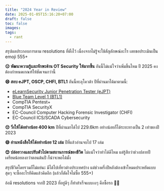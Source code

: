 ```yaml
---
title: "2024 Year in Review"
date: 2025-01-05T15:16:20+07:00
draft: false
toc: false
images:
tags:
  - rant
---
```


สรุปผลประกอบการตาม resolutions ที่ตั้งไว้ เนื่องจากไม่รู้จะใช้สัญลักษณ์อะไร เลยขอประเมินเป็น emoji 555+

**😑 พัฒนาความรู้และทักษะด้าน OT Security ให้มากขึ้น** อันนี้ไม่แน่ใจว่าเพิ่มขึ้นไหม ปี 2025 คงต้องกำหนดเกณฑ์ให้ชัดเจนกว่านี้  

**😄 สอบ eJPT, OSCP, CHFI, BTL1** อันนี้ทะลุโควต้า ปีที่ผ่านมาได้มาตามนี้:
* [eLearnSecurity Junior Penetration Tester (eJPT)](/posts/ejpt-certification-review)
* [Blue Team Level 1 (BTL1)](/posts/btl1-certification-reiew)
* CompTIA Pentest+
* CompTIA SecurityX
* EC-Council Computer Hacking Forensic Investigator (CHFI)
* EC-Council ICS/SCADA Cybersecurity

**😔 วิ่งให้ได้อย่างน้อย 400 km** ปีที่ผ่านมาได้ไป 229.6km อย่างน้อยก็ได้ระยะทางเป็น 2 เท่าของปี 2023

**😄 อ่านหนังสือให้ได้อย่างน้อย 12 เล่ม** ปีที่แล้วอ่านจบไป 17 เล่ม

**😊 ปล่อยวางและปรับตัวไปตามสถานการณ์ของชีวิต** ไม่แน่ใจว่าทำได้ดีไหม แต่รู้สึกว่าช่วงปลายปีเครียดน้อยลงกว่าตอนต้นปี ก็น่าจะพอได้มั้ง

สรุปชีวิตโดยรวมก็ไม่แย่นะ มีได้ไปเที่ยวต่างประเทศบ้าง แต่ช่วงครึ่งปีหลังต้องเข้าโหมดประหยัดแบบสุดๆ จะซื้ออะไรทีคิดแล้วคิดอีก (แล้วก็ตัดใจไม่ซื้อ 555+)

อ้อมี resolutions จากปี 2023 ที่อยู่ดีๆ ก็ทำสำเร็จแบบงงๆ คือซื้อรถ 🚗💨
